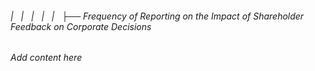 ###### |   |   |   |   |   ├── Frequency of Reporting on the Impact of Shareholder Feedback on Corporate Decisions

*Add content here*
